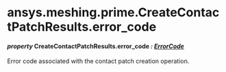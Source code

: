 # ansys.meshing.prime.CreateContactPatchResults.error_code

#### *property* CreateContactPatchResults.error_code *: [ErrorCode](ansys.meshing.prime.ErrorCode.md#ansys.meshing.prime.ErrorCode)*

Error code associated with the contact patch creation operation.

<!-- !! processed by numpydoc !! -->
